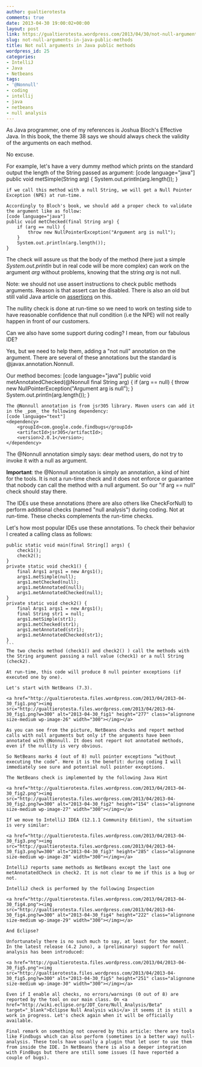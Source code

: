 ```yaml
---
author: gualtierotesta
comments: true
date: 2013-04-30 19:00:02+00:00
layout: post
link: https://gualtierotesta.wordpress.com/2013/04/30/not-null-arguments-in-java-public-methods/
slug: not-null-arguments-in-java-public-methods
title: Not null arguments in Java public methods
wordpress_id: 25
categories:
- IntelliJ
- Java
- Netbeans
tags:
- '@Nonnull'
- coding
- intellij
- java
- netbeans
- null analysis
---
```


As Java programmer, one of my references is Joshua Bloch's Effective Java. In this book, the theme 38 says we should always check the validity of the arguments on each method.

No excuse.

For example, let's have a very dummy method which prints on the standard output the length of the String passed as argument:
[code language="java"]
public void metSimple(String arg) {
    System.out.println(arg.length());
}
```
if we call this method with a null String, we will get a Null Pointer Exception (NPE) at run-time.

Accordingly to Bloch's book, we should add a proper check to validate the argument like as follow:
[code language="java"]
public void metChecked(final String arg) {
    if (arg == null) {
        throw new NullPointerException("Argument arg is null");
    }
    System.out.println(arg.length());
}
```
The check will assure us that the body of the method (here just a simple _System.out.println_ but in real code will be more complex) can work on the argument _arg_ without problems, knowing that the string _arg_ is not null.

Note: we should not use assert instructions to check public methods arguments. Reason is that assert can be disabled. There is also an old but still valid Java article on [assertions](http://docs.oracle.com/javase/1.4.2/docs/guide/lang/assert.html) on this.

The nullity check is done at run-time so we need to work on testing side to have reasonable confidence that null condition (i.e the NPE) will not really happen in front of our customers.

Can we also have some support during coding? I mean, from our fabulous IDE?

Yes, but we need to help them, adding a "not null" annotation on the argument. There are several of these annotations but the standard is @javax.annotation.Nonnull.

Our method becomes:
[code language="java"]
public void metAnnotatedChecked(@Nonnull final String arg) {
    if (arg == null) {
        throw new NullPointerException("Argument arg is null");
    }
    System.out.println(arg.length());
}
```
The @Nonnull annotation is from jsr305 library. Maven users can add it in the _pom_ the following dependency:
[code language="text"]
<dependency>
    <groupId>com.google.code.findbugs</groupId>
    <artifactId>jsr305</artifactId>;
    <version>2.0.1</version>;
</dependency>
```
The @Nonnull annotation simply says: dear method users, do not try to invoke it with a null as argument.

**Important**: the @Nonnull annotation is simply an annotation, a kind of hint for the tools. It is not a run-time check and it does not enforce or guarantee that nobody can call the method with a null argument. So our "if arg == null" check should stay there.

The IDEs use these annotations (there are also others like CheckForNull) to perform additional checks (named "null analysis") during coding. Not at run-time. These checks complements the run-time checks.

Let's how most popular IDEs use these annotations. To check their behavior I created a calling class as follows:

    
    public static void main(final String[] args) {
        check1();
        check2();
    }
    private static void check1() {
        final Args1 args1 = new Args1();
        args1.metSimple(null);
        args1.metChecked(null);
        args1.metAnnotated(null);
        args1.metAnnotatedChecked(null);
    }
    private static void check2() {
        final Args1 args1 = new Args1();
        final String str1 = null;
        args1.metSimple(str1);
        args1.metChecked(str1);
        args1.metAnnotated(str1);
        args1.metAnnotatedChecked(str1);
    }
    ```
    The two checks method (check1() and check2() ) call the methods with the String argument passing a null value (check1) or a null String (check2).
    
    At run-time, this code will produce 8 null pointer exceptions (if executed one by one).
    
    Let's start with NetBeans (7.3).
    
    <a href="http://gualtierotesta.files.wordpress.com/2013/04/2013-04-30_fig1.png"><img src="http://gualtierotesta.files.wordpress.com/2013/04/2013-04-30_fig1.png?w=300" alt="2013-04-30_fig1" height="277" class="alignnone size-medium wp-image-26" width="300"></img></a>
    
    As you can see from the picture, NetBeans checks and report method calls with null arguments but only if the arguments have been annotated with @Nonnull. It does not report not annotated methods, even if the nullity is very obvious.
    
    So NetBeans marks 4 (out of 8) null pointer exceptions “without executing the code”. Here it is the benefit: during coding I will immediately see sure and potential null pointer exceptions.
    
    The NetBeans check is implemented by the following Java Hint
    
    <a href="http://gualtierotesta.files.wordpress.com/2013/04/2013-04-30_fig2.png"><img src="http://gualtierotesta.files.wordpress.com/2013/04/2013-04-30_fig2.png?w=300" alt="2013-04-30_fig2" height="154" class="alignnone size-medium wp-image-27" width="300"></img></a>
    
    If we move to IntelliJ IDEA (12.1.1 Community Edition), the situation is very similar:
    
    <a href="http://gualtierotesta.files.wordpress.com/2013/04/2013-04-30_fig3.png"><img src="http://gualtierotesta.files.wordpress.com/2013/04/2013-04-30_fig3.png?w=300" alt="2013-04-30_fig3" height="285" class="alignnone size-medium wp-image-28" width="300"></img></a>
    
    IntelliJ reports same methods as NetBeans except the last one metAnnotatedCheck in check2. It is not clear to me if this is a bug or not.
    
    IntelliJ check is performed by the following Inspection
    
    <a href="http://gualtierotesta.files.wordpress.com/2013/04/2013-04-30_fig4.png"><img src="http://gualtierotesta.files.wordpress.com/2013/04/2013-04-30_fig4.png?w=300" alt="2013-04-30_fig4" height="222" class="alignnone size-medium wp-image-29" width="300"></img></a>
    
    And Eclipse?
    
    Unfortunately there is no such much to say, at least for the moment. In the latest release (4.2 Juno), a (preliminary) support for null analysis has been introduced:
    
    <a href="http://gualtierotesta.files.wordpress.com/2013/04/2013-04-30_fig5.png"><img src="http://gualtierotesta.files.wordpress.com/2013/04/2013-04-30_fig5.png?w=300" alt="2013-04-30_fig5" height="251" class="alignnone size-medium wp-image-30" width="300"></img></a>
    
    Even if I enable all checks, no errors/warnings (0 out of 8) are reported by the tool on our main class. On <a href="http://wiki.eclipse.org/JDT_Core/Null_Analysis/Beta" target="_blank">Eclipse Null Analysis wiki</a> it seems it is still a work in progress. Let's check again when it will be officially available.
    
    Final remark on something not covered by this article: there are tools like Findbugs which can also perform (sometimes in a better way) null-analysis. These tools have usually a plugin that let user to use them from inside the IDE. In NetBeans there is also a deeper integration with FindBugs but there are still some issues (I have reported a couple of bugs).
